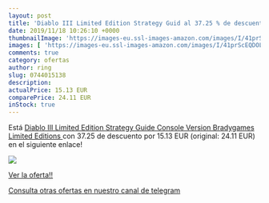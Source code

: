 ```yaml
---
layout: post
title: 'Diablo III Limited Edition Strategy Guid al 37.25 % de descuento'
date: 2019/11/18 10:26:10 +0000
thumbnailImage: 'https://images-eu.ssl-images-amazon.com/images/I/41prScEQDOL._SL200_.jpg'
images: [ 'https://images-eu.ssl-images-amazon.com/images/I/41prScEQDOL._SL200_.jpg' ]
comments: true
category: ofertas
author: ring
slug: 0744015138
description:
actualPrice: 15.13 EUR
comparePrice: 24.11 EUR
inStock: true
---
```


Está [Diablo III Limited Edition Strategy Guide Console Version  Bradygames Limited Editions ](https://www.amazon.com/dp/0744015138/?tag=redken08-20) con 37.25 de descuento por 15.13 EUR (original: 24.11 EUR) en el siguiente enlace!

[![](https://images-eu.ssl-images-amazon.com/images/I/41prScEQDOL._SL200_.jpg)](https://www.amazon.com/dp/0744015138/?tag=redken08-20)

[Ver la oferta!!](https://www.amazon.com/dp/0744015138/?tag=redken08-20)

[Consulta otras ofertas en nuestro canal de telegram](https://t.me/s/ofertas25)
